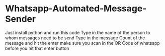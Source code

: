 # Whatsapp-Automated-Message-Sender
Just install python and run this code
Type in the name of the person to whom messages need to be send
Type in the message
Count of the message
and hit the enter
make sure you scan in the QR Code of whatsapp before you hit that enter button
